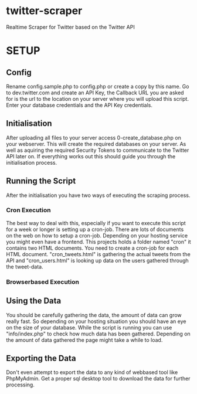 twitter-scraper
===============

Realtime Scraper for Twitter based on the Twitter API

# SETUP

## Config
Rename config.sample.php to config.php or create a copy by this name.
Go to dev.twitter.com and create an API Key, the Callback URL you are asked for is the url to the location on your server where you will upload this script.
Enter your database credentials and the API Key credentials.

## Initialisation
After uploading all files to your server access 0-create_database.php on your webserver.
This will create the required databases on your server. As well as aquiring the required Security Tokens to communicate to the Twitter API later on.
If everything works out this should guide you through the initialisation process.

## Running the Script
After the initialisation you have two ways of executing the scraping process.

### Cron Execution

The best way to deal with this, especially if you want to execute this script for a week or longer is setting up a cron-job. There are lots of documents on the web on how to setup a cron-job. Depending on your hosting service you might even have a frontend.
This projects holds a folder named "cron" it contains two HTML documents.
You need to create a cron-job for each HTML document. 
"cron_tweets.html" is gathering the actual tweets from the API and "cron_users.html" is looking up data on the users gathered through the tweet-data.

### Browserbased Execution



## Using the Data

You should be carefully gathering the data, the amount of data can grow really fast. So depending on your hosting situation you should have an eye on the size of your database.
While the script is running you can use "info/index.php" to check how much data has been gathered. Depending on the amount of data gathered the page might take a while to load.

## Exporting the Data

Don't even attempt to export the data to any kind of webbased tool like PhpMyAdmin. 
Get a proper sql desktop tool to download the data for further processing.